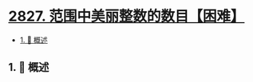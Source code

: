# [2827. 范围中美丽整数的数目【困难】](https://github.com/tnotesjs/TNotes.leetcode/tree/main/notes/2827.%20%E8%8C%83%E5%9B%B4%E4%B8%AD%E7%BE%8E%E4%B8%BD%E6%95%B4%E6%95%B0%E7%9A%84%E6%95%B0%E7%9B%AE%E3%80%90%E5%9B%B0%E9%9A%BE%E3%80%91)

<!-- region:toc -->

- [1. 📝 概述](#1--概述)

<!-- endregion:toc -->

## 1. 📝 概述
